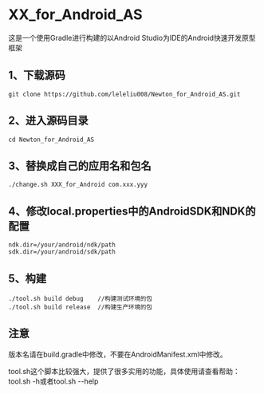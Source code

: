 # XX_for_Android_AS
这是一个使用Gradle进行构建的以Android Studio为IDE的Android快速开发原型框架

## 1、下载源码
```
git clone https://github.com/leleliu008/Newton_for_Android_AS.git
```
## 2、进入源码目录
```
cd Newton_for_Android_AS
```
## 3、替换成自己的应用名和包名
```
./change.sh XXX_for_Android com.xxx.yyy
```
## 4、修改local.properties中的AndroidSDK和NDK的配置
```
ndk.dir=/your/android/ndk/path
sdk.dir=/your/android/sdk/path
```
## 5、构建
```
./tool.sh build debug    //构建测试环境的包
./tool.sh build release  //构建生产环境的包
```
## 注意
版本名请在build.gradle中修改，不要在AndroidManifest.xml中修改。<br/>

tool.sh这个脚本比较强大，提供了很多实用的功能，具体使用请查看帮助：tool.sh -h或者tool.sh --help
